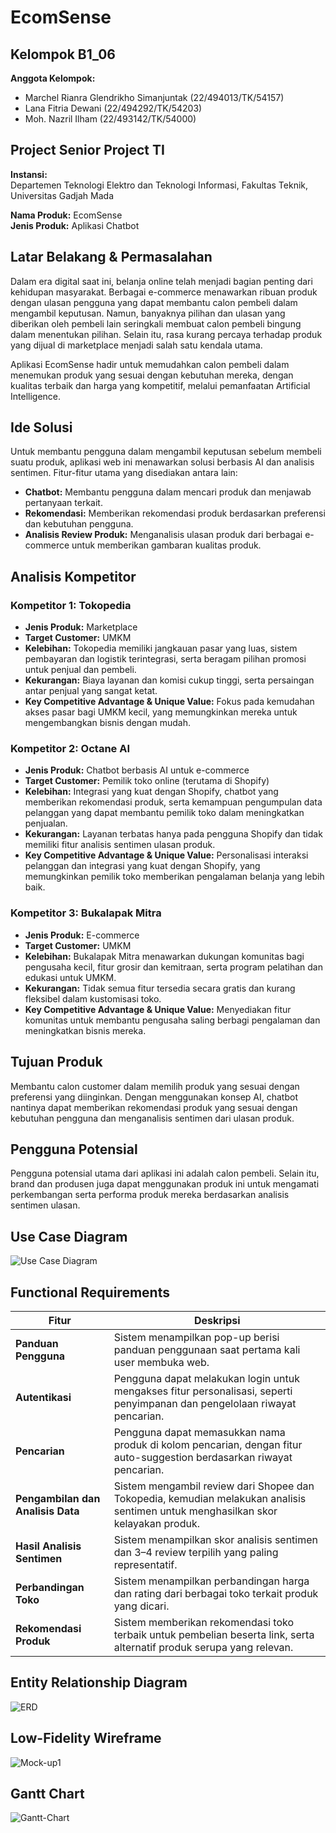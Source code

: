 # EcomSense

## Kelompok B1_06
**Anggota Kelompok:**
- Marchel Rianra Glendrikho Simanjuntak (22/494013/TK/54157)
- Lana Fitria Dewani (22/494292/TK/54203)
- Moh. Nazril Ilham (22/493142/TK/54000)

## Project Senior Project TI
**Instansi:**  
Departemen Teknologi Elektro dan Teknologi Informasi, Fakultas Teknik, Universitas Gadjah Mada

**Nama Produk:** EcomSense  
**Jenis Produk:** Aplikasi Chatbot  

## Latar Belakang & Permasalahan
Dalam era digital saat ini, belanja online telah menjadi bagian penting dari kehidupan masyarakat. Berbagai e-commerce menawarkan ribuan produk dengan ulasan pengguna yang dapat membantu calon pembeli dalam mengambil keputusan. Namun, banyaknya pilihan dan ulasan yang diberikan oleh pembeli lain seringkali membuat calon pembeli bingung dalam menentukan pilihan. Selain itu, rasa kurang percaya terhadap produk yang dijual di marketplace menjadi salah satu kendala utama.

Aplikasi EcomSense hadir untuk memudahkan calon pembeli dalam menemukan produk yang sesuai dengan kebutuhan mereka, dengan kualitas terbaik dan harga yang kompetitif, melalui pemanfaatan Artificial Intelligence.

## Ide Solusi
Untuk membantu pengguna dalam mengambil keputusan sebelum membeli suatu produk, aplikasi web ini menawarkan solusi berbasis AI dan analisis sentimen. Fitur-fitur utama yang disediakan antara lain:

- **Chatbot:** Membantu pengguna dalam mencari produk dan menjawab pertanyaan terkait.
- **Rekomendasi:** Memberikan rekomendasi produk berdasarkan preferensi dan kebutuhan pengguna.
- **Analisis Review Produk:** Menganalisis ulasan produk dari berbagai e-commerce untuk memberikan gambaran kualitas produk.

## Analisis Kompetitor

### Kompetitor 1: Tokopedia
- **Jenis Produk:** Marketplace  
- **Target Customer:** UMKM  
- **Kelebihan:** Tokopedia memiliki jangkauan pasar yang luas, sistem pembayaran dan logistik terintegrasi, serta beragam pilihan promosi untuk penjual dan pembeli.  
- **Kekurangan:** Biaya layanan dan komisi cukup tinggi, serta persaingan antar penjual yang sangat ketat.  
- **Key Competitive Advantage & Unique Value:** Fokus pada kemudahan akses pasar bagi UMKM kecil, yang memungkinkan mereka untuk mengembangkan bisnis dengan mudah.  

### Kompetitor 2: Octane AI
- **Jenis Produk:** Chatbot berbasis AI untuk e-commerce  
- **Target Customer:** Pemilik toko online (terutama di Shopify)  
- **Kelebihan:** Integrasi yang kuat dengan Shopify, chatbot yang memberikan rekomendasi produk, serta kemampuan pengumpulan data pelanggan yang dapat membantu pemilik toko dalam meningkatkan penjualan.  
- **Kekurangan:** Layanan terbatas hanya pada pengguna Shopify dan tidak memiliki fitur analisis sentimen ulasan produk.  
- **Key Competitive Advantage & Unique Value:** Personalisasi interaksi pelanggan dan integrasi yang kuat dengan Shopify, yang memungkinkan pemilik toko memberikan pengalaman belanja yang lebih baik.  

### Kompetitor 3: Bukalapak Mitra
- **Jenis Produk:** E-commerce  
- **Target Customer:** UMKM  
- **Kelebihan:** Bukalapak Mitra menawarkan dukungan komunitas bagi pengusaha kecil, fitur grosir dan kemitraan, serta program pelatihan dan edukasi untuk UMKM.  
- **Kekurangan:** Tidak semua fitur tersedia secara gratis dan kurang fleksibel dalam kustomisasi toko.  
- **Key Competitive Advantage & Unique Value:** Menyediakan fitur komunitas untuk membantu pengusaha saling berbagi pengalaman dan meningkatkan bisnis mereka.

## Tujuan Produk
Membantu calon customer dalam memilih produk yang sesuai dengan preferensi yang diinginkan. Dengan menggunakan konsep AI, chatbot nantinya dapat memberikan rekomendasi produk yang sesuai dengan kebutuhan pengguna dan menganalisis sentimen dari ulasan produk.

## Pengguna Potensial
Pengguna potensial utama dari aplikasi ini adalah calon pembeli. Selain itu, brand dan produsen juga dapat menggunakan produk ini untuk mengamati perkembangan serta performa produk mereka berdasarkan analisis sentimen ulasan.

## Use Case Diagram
![Use Case Diagram](use-case-diagram.png)

## Functional Requirements

| **Fitur**                        | **Deskripsi**                                                                                                                       |
|----------------------------------|-------------------------------------------------------------------------------------------------------------------------------------|
| **Panduan Pengguna**             | Sistem menampilkan pop-up berisi panduan penggunaan saat pertama kali user membuka web.                                              |
| **Autentikasi**                  | Pengguna dapat melakukan login untuk mengakses fitur personalisasi, seperti penyimpanan dan pengelolaan riwayat pencarian.           |
| **Pencarian**                    | Pengguna dapat memasukkan nama produk di kolom pencarian, dengan fitur auto-suggestion berdasarkan riwayat pencarian.                |
| **Pengambilan dan Analisis Data**| Sistem mengambil review dari Shopee dan Tokopedia, kemudian melakukan analisis sentimen untuk menghasilkan skor kelayakan produk.    |
| **Hasil Analisis Sentimen**      | Sistem menampilkan skor analisis sentimen dan 3–4 review terpilih yang paling representatif.                                          |
| **Perbandingan Toko**            | Sistem menampilkan perbandingan harga dan rating dari berbagai toko terkait produk yang dicari.                                       |
| **Rekomendasi Produk**           | Sistem memberikan rekomendasi toko terbaik untuk pembelian beserta link, serta alternatif produk serupa yang relevan.                |

## Entity Relationship Diagram
![ERD](erd.png)

## Low-Fidelity Wireframe
![Mock-up1](Picture1.jpg)


## Gantt Chart
![Gantt-Chart](gant-chart.png)
